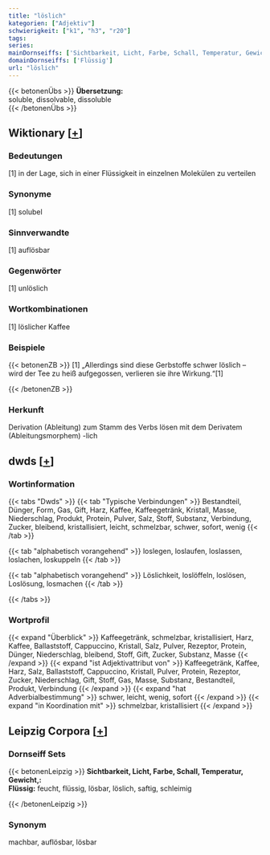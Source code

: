 ```yaml
---
title: "löslich"
kategorien: ["Adjektiv"]
schwierigkeit: ["k1", "h3", "r20"]
tags:
series:
mainDornseiffs: ['Sichtbarkeit, Licht, Farbe, Schall, Temperatur, Gewicht,']
domainDornseiffs: ['Flüssig']
url: "löslich"
---
```


{{< betonenÜbs >}}
**Übersetzung:**  
soluble, dissolvable, dissoluble  
{{< /betonenÜbs >}}

## Wiktionary [[+](https://de.wiktionary.org/wiki/löslich)]

### Bedeutungen
[1] in der Lage, sich in einer Flüssigkeit in einzelnen Molekülen zu verteilen  

### Synonyme
[1] solubel  

### Sinnverwandte
[1] auflösbar  

### Gegenwörter
[1] unlöslich  

### Wortkombinationen
[1] löslicher Kaffee  

### Beispiele
{{< betonenZB >}}
[1] „Allerdings sind diese Gerbstoffe schwer löslich – wird der Tee zu heiß aufgegossen, verlieren sie ihre Wirkung.“[1]  

{{< /betonenZB >}}
### Herkunft
Derivation (Ableitung) zum Stamm des Verbs lösen mit dem Derivatem (Ableitungsmorphem) -lich  



## dwds [[+](https://www.dwds.de/wb/löslich)]

### Wortinformation
{{< tabs "Dwds" >}}
{{< tab "Typische Verbindungen" >}}
Bestandteil, Dünger, Form, Gas, Gift, Harz, Kaffee, Kaffeegetränk, Kristall, Masse, Niederschlag, Produkt, Protein, Pulver, Salz, Stoff, Substanz, Verbindung, Zucker, bleibend, kristallisiert, leicht, schmelzbar, schwer, sofort, wenig
{{< /tab >}}

{{< tab "alphabetisch vorangehend" >}}
loslegen, loslaufen, loslassen, loslachen, loskuppeln
{{< /tab >}}

{{< tab "alphabetisch vorangehend" >}}
Löslichkeit, loslöffeln, loslösen, Loslösung, losmachen
{{< /tab >}}

{{< /tabs >}}

### Wortprofil
{{< expand "Überblick" >}} Kaffeegetränk, schmelzbar, kristallisiert, Harz, Kaffee, Ballaststoff, Cappuccino, Kristall, Salz, Pulver, Rezeptor, Protein, Dünger, Niederschlag, bleibend, Stoff, Gift, Zucker, Substanz, Masse {{< /expand >}}
{{< expand "ist Adjektivattribut von" >}} Kaffeegetränk, Kaffee, Harz, Salz, Ballaststoff, Cappuccino, Kristall, Pulver, Protein, Rezeptor, Zucker, Niederschlag, Gift, Stoff, Gas, Masse, Substanz, Bestandteil, Produkt, Verbindung {{< /expand >}}
{{< expand "hat Adverbialbestimmung" >}} schwer, leicht, wenig, sofort {{< /expand >}}
{{< expand "in Koordination mit" >}} schmelzbar, kristallisiert {{< /expand >}}

## Leipzig Corpora [[+](https://corpora.uni-leipzig.de/en/res?word=löslich&corpusId=deu_newscrawl-public_2018)]

### Dornseiff Sets
{{< betonenLeipzig >}}
**Sichtbarkeit, Licht, Farbe, Schall, Temperatur, Gewicht,:**  
**Flüssig:** feucht, flüssig, lösbar, löslich, saftig, schleimig  

{{< /betonenLeipzig >}}

### Synonym
machbar, auflösbar, lösbar

